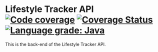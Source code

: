 # Lifestyle Tracker API  [![Code coverage](https://travis-ci.com/jzheng2017/lifestyle-tracker-api.svg?branch=master)](https://travis-ci.com/jzheng2017/lifestyle-tracker-api) [![Coverage Status](https://coveralls.io/repos/github/jzheng2017/lifestyle-tracker-api/badge.svg?branch=master)](https://coveralls.io/github/jzheng2017/lifestyle-tracker-api?branch=master) [![Language grade: Java](https://img.shields.io/lgtm/grade/java/g/jzheng2017/lifestyle-tracker-api.svg?logo=lgtm&logoWidth=18)](https://lgtm.com/projects/g/jzheng2017/lifestyle-tracker-api/context:java)


This is the back-end of the Lifestyle Tracker API.
